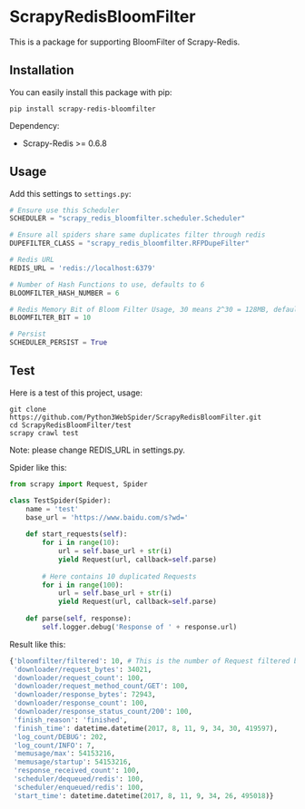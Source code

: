 # ScrapyRedisBloomFilter

This is a package for supporting BloomFilter of Scrapy-Redis.

## Installation

You can easily install this package with pip:

```
pip install scrapy-redis-bloomfilter
```

Dependency:

* Scrapy-Redis >= 0.6.8

## Usage

Add this settings to `settings.py`:

```python
# Ensure use this Scheduler
SCHEDULER = "scrapy_redis_bloomfilter.scheduler.Scheduler"

# Ensure all spiders share same duplicates filter through redis
DUPEFILTER_CLASS = "scrapy_redis_bloomfilter.RFPDupeFilter"

# Redis URL
REDIS_URL = 'redis://localhost:6379'

# Number of Hash Functions to use, defaults to 6
BLOOMFILTER_HASH_NUMBER = 6

# Redis Memory Bit of Bloom Filter Usage, 30 means 2^30 = 128MB, defaults to 30
BLOOMFILTER_BIT = 10

# Persist
SCHEDULER_PERSIST = True
```

## Test

Here is a test of this project, usage:

```
git clone https://github.com/Python3WebSpider/ScrapyRedisBloomFilter.git
cd ScrapyRedisBloomFilter/test
scrapy crawl test
```

Note: please change REDIS_URL in settings.py.

Spider like this:

```python
from scrapy import Request, Spider

class TestSpider(Spider):
    name = 'test'
    base_url = 'https://www.baidu.com/s?wd='
    
    def start_requests(self):
        for i in range(10):
            url = self.base_url + str(i)
            yield Request(url, callback=self.parse)
            
        # Here contains 10 duplicated Requests    
        for i in range(100): 
            url = self.base_url + str(i)
            yield Request(url, callback=self.parse)
    
    def parse(self, response):
        self.logger.debug('Response of ' + response.url)
```

Result like this:

```python
{'bloomfilter/filtered': 10, # This is the number of Request filtered by BloomFilter
 'downloader/request_bytes': 34021,
 'downloader/request_count': 100,
 'downloader/request_method_count/GET': 100,
 'downloader/response_bytes': 72943,
 'downloader/response_count': 100,
 'downloader/response_status_count/200': 100,
 'finish_reason': 'finished',
 'finish_time': datetime.datetime(2017, 8, 11, 9, 34, 30, 419597),
 'log_count/DEBUG': 202,
 'log_count/INFO': 7,
 'memusage/max': 54153216,
 'memusage/startup': 54153216,
 'response_received_count': 100,
 'scheduler/dequeued/redis': 100,
 'scheduler/enqueued/redis': 100,
 'start_time': datetime.datetime(2017, 8, 11, 9, 34, 26, 495018)}
```

